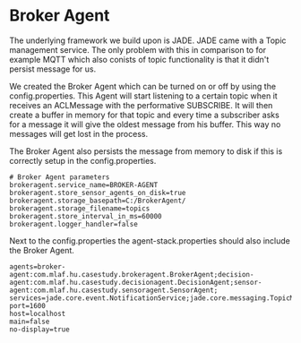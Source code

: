 # Broker Agent
The underlying framework we build upon is JADE. JADE came with a Topic management service. The only problem with this in comparison to for example MQTT which also conists of topic functionality is that it didn't persist message for us.

We created the Broker Agent which can be turned on or off by using the config.properties. This Agent will start listening to a certain topic when it receives an ACLMessage with the performative SUBSCRIBE.
It will then create a buffer in memory for that topic and every time a subscriber asks for a message it will give the oldest message from his buffer.
This way no messages will get lost in the process. 

The Broker Agent also persists the message from memory to disk if this is correctly setup in the config.properties.

```properties
# Broker Agent parameters
brokeragent.service_name=BROKER-AGENT
brokeragent.store_sensor_agents_on_disk=true
brokeragent.storage_basepath=C:/BrokerAgent/
brokeragent.storage_filename=topics
brokeragent.store_interval_in_ms=60000
brokeragent.logger_handler=false
```

Next to the config.properties the agent-stack.properties should also include the Broker Agent.

```properties
agents=broker-agent:com.mlaf.hu.casestudy.brokeragent.BrokerAgent;decision-agent:com.mlaf.hu.casestudy.decisionagent.DecisionAgent;sensor-agent:com.mlaf.hu.casestudy.sensoragent.SensorAgent;
services=jade.core.event.NotificationService;jade.core.messaging.TopicManagementService
port=1600
host=localhost
main=false
no-display=true
```
